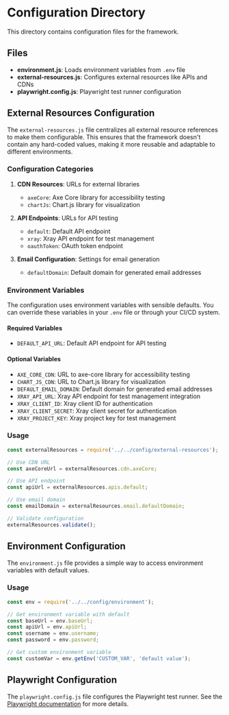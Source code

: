 <!-- Source: /Users/mzahirudeen/playwright-framework/src/config/README.md -->

# Configuration Directory

This directory contains configuration files for the framework.

## Files

- **environment.js**: Loads environment variables from `.env` file
- **external-resources.js**: Configures external resources like APIs and CDNs
- **playwright.config.js**: Playwright test runner configuration

## External Resources Configuration

The `external-resources.js` file centralizes all external resource references to make them configurable. This ensures that the framework doesn't contain any hard-coded values, making it more reusable and adaptable to different environments.

### Configuration Categories

1. **CDN Resources**: URLs for external libraries
   - `axeCore`: Axe Core library for accessibility testing
   - `chartJs`: Chart.js library for visualization

2. **API Endpoints**: URLs for API testing
   - `default`: Default API endpoint
   - `xray`: Xray API endpoint for test management
   - `oauthToken`: OAuth token endpoint

3. **Email Configuration**: Settings for email generation
   - `defaultDomain`: Default domain for generated email addresses

### Environment Variables

The configuration uses environment variables with sensible defaults. You can override these variables in your `.env` file or through your CI/CD system.

#### Required Variables

- `DEFAULT_API_URL`: Default API endpoint for API testing

#### Optional Variables

- `AXE_CORE_CDN`: URL to axe-core library for accessibility testing
- `CHART_JS_CDN`: URL to Chart.js library for visualization
- `DEFAULT_EMAIL_DOMAIN`: Default domain for generated email addresses
- `XRAY_API_URL`: Xray API endpoint for test management integration
- `XRAY_CLIENT_ID`: Xray client ID for authentication
- `XRAY_CLIENT_SECRET`: Xray client secret for authentication
- `XRAY_PROJECT_KEY`: Xray project key for test management

### Usage

```javascript
const externalResources = require('../../config/external-resources');

// Use CDN URL
const axeCoreUrl = externalResources.cdn.axeCore;

// Use API endpoint
const apiUrl = externalResources.apis.default;

// Use email domain
const emailDomain = externalResources.email.defaultDomain;

// Validate configuration
externalResources.validate();
```

## Environment Configuration

The `environment.js` file provides a simple way to access environment variables with default values.

### Usage

```javascript
const env = require('../../config/environment');

// Get environment variable with default
const baseUrl = env.baseUrl;
const apiUrl = env.apiUrl;
const username = env.username;
const password = env.password;

// Get custom environment variable
const customVar = env.getEnv('CUSTOM_VAR', 'default value');
```

## Playwright Configuration

The `playwright.config.js` file configures the Playwright test runner. See the [Playwright documentation](https://playwright.dev/docs/test-configuration) for more details.